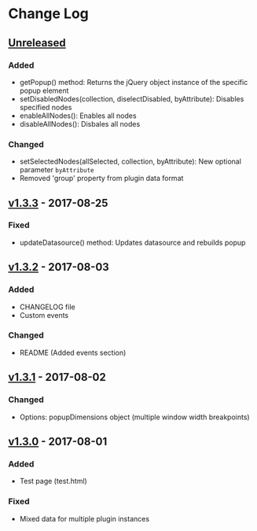 # Change Log

## [Unreleased]

### Added
- getPopup() method: Returns the jQuery object instance of the specific popup element
- setDisabledNodes(collection, diselectDisabled, byAttribute): Disables specified nodes
- enableAllNodes(): Enables all nodes
- disableAllNodes(): Disbales all nodes

### Changed
- setSelectedNodes(allSelected, collection, byAttribute): New optional parameter `byAttribute`
- Removed 'group' property from plugin data format

## [v1.3.3] - 2017-08-25

### Fixed
- updateDatasource() method: Updates datasource and rebuilds popup

## [v1.3.2] - 2017-08-03

### Added
- CHANGELOG file
- Custom events

### Changed
- README (Added events section)

## [v1.3.1] - 2017-08-02

### Changed
- Options: popupDimensions object (multiple window width breakpoints)

## [v1.3.0] - 2017-08-01

### Added
- Test page (test.html)

### Fixed
- Mixed data for multiple plugin instances


[Unreleased]: https://github.com/kapantzak/SearchAreaControl/compare/master...develop
[v1.3.3]: https://github.com/kapantzak/SearchAreaControl/compare/v1.3.2...v1.3.3
[v1.3.2]: https://github.com/kapantzak/SearchAreaControl/compare/v1.3.1...v1.3.2
[v1.3.1]: https://github.com/kapantzak/SearchAreaControl/compare/v1.3.0...v1.3.1
[v1.3.0]: https://github.com/kapantzak/SearchAreaControl/compare/v1.2.2...v1.3.0